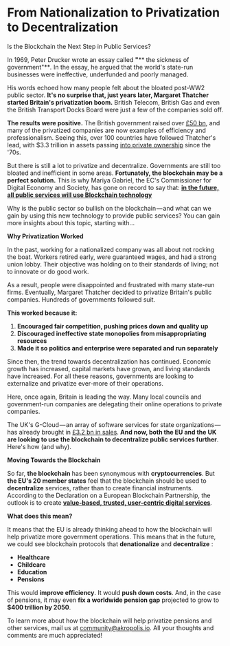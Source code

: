 ﻿# From Nationalization to Privatization to Decentralization

Is the Blockchain the Next Step in Public Services?

In 1969, Peter Drucker wrote an essay called **&quot;**** the sickness of government&quot;**_._ In the essay, he argued that the world&#39;s state-run businesses were ineffective, underfunded and poorly managed.

His words echoed how many people felt about the bloated post-WW2 public sector. **It&#39;s no surprise that, just years later, Margaret Thatcher started Britain&#39;s privatization boom.** British Telecom, British Gas and even the British Transport Docks Board were just a few of the companies sold off.

**The results were positive.** The British government raised over [£50 bn](https://www.telegraph.co.uk/finance/comment/alistair-osborne/9980292/Margaret-Thatcher-one-policy-that-led-to-more-than-50-companies-being-sold-or-privatised.html), and many of the privatized companies are now examples of efficiency and professionalism. Seeing this, over 100 countries have followed Thatcher&#39;s lead, with $3.3 trillion in assets passing [into private ownership](https://capx.co/thatchers-golden-legacy-of-privatisation/) since the &#39;70s.

But there is still a lot to privatize and decentralize. Governments are still too bloated and inefficient in some areas. **Fortunately, the blockchain may be a perfect solution.** This is why Mariya Gabriel, the EC&#39;s Commissioner for Digital Economy and Society, has gone on record to say that: [**in the future, all public services will use Blockchain technology**](https://ec.europa.eu/digital-single-market/en/news/european-countries-join-blockchain-partnership)​

Why is the public sector so bullish on the blockchain — and what can we gain by using this new technology to provide public services? You can gain more insights about this topic, starting with…

**Why Privatization Worked**

In the past, working for a nationalized company was all about not rocking the boat. Workers retired early, were guaranteed wages, and had a strong union lobby. Their objective was holding on to their standards of living; not to innovate or do good work.

As a result, people were disappointed and frustrated with many state-run firms. Eventually, Margaret Thatcher decided to privatize Britain&#39;s public companies. Hundreds of governments followed suit.

**This worked because it:**

1. **Encouraged fair competition, pushing prices down and quality up**
2. **Discouraged ineffective state monopolies from misappropriating resources**
3. **Made it so politics and enterprise were separated and run separately**

Since then, the trend towards decentralization has continued. Economic growth has increased, capital markets have grown, and living standards have increased. For all these reasons, governments are looking to externalize and privatize ever-more of their operations.

Here, once again, Britain is leading the way. Many local councils and government-run companies are delegating their online operations to private companies.

The UK&#39;s G-Cloud — an array of software services for state organizations — has already brought in [£3.2 bn in sales](https://www.gov.uk/government/news/government-spend-on-digital-services-passes-3bn-mark). **And now, both the EU and the UK are looking to use the blockchain to decentralize public services further**. Here&#39;s how (and why).

**Moving Towards the Blockchain**

So far, **the blockchain** has been synonymous with **cryptocurrencies**. But **the EU&#39;s 20 member states** feel that the blockchain should be used to **decentralize** services, rather than to create financial instruments. According to the Declaration on a European Blockchain Partnership, the outlook is to create [**value-based, trusted, user-centric digital services**](https://cointelegraph.com/news/united-in-diversity-a-blueprint-for-the-pan-european-distributed-ledger)_._

**What does this mean?**

It means that the EU is already thinking ahead to how the blockchain will help privatize more government operations. This means that in the future, we could see blockchain protocols that **denationalize** and **decentralize** :

- **Healthcare**
- **Childcare**
- **Education**
- **Pensions**

This would **improve efficiency**. It would **push down costs**. And, in the case of pensions, it may even **fix a worldwide pension gap** projected to grow to **$400 trillion by 2050**.

To learn more about how the blockchain will help privatize pensions and other services, mail us at community@akropolis.io. All your thoughts and comments are much appreciated!